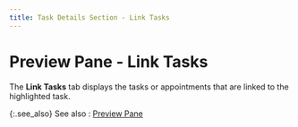 ```yaml
---
title: Task Details Section - Link Tasks
---
```


# Preview Pane - Link Tasks


The **Link Tasks** tab displays the tasks or appointments that are linked to the highlighted task.


{:.see_also}
See also
: [Preview Pane]({{site.cm_baseurl}}/view-tasks-appointments/task_details_section.html)
